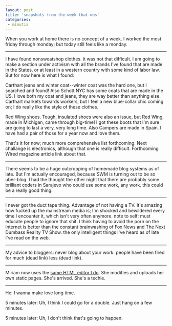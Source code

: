 ```yaml
---
layout: post
title: 'snapshots from the week that was'
categories:
 - minutia
---
```


When you work at home there is no concept of a week. I worked the most friday through monday; but today still feels like a monday.

---

I have found nonsweatshop clothes. it was not that difficult. I am going to make a section under activism with all the brands I've found that are made in the States, or at least in a western country with some kind of labor law. But for now here is what I found: 

Carthart jeans and winter coat--winter coat was the hard one, but I searched and found! Also Schott NYC has some coats that are made in the US. I love both my coat and jeans, they are way better than anything else. Carthart markets towards workers, but I feel a new blue-collar chic coming on; I do really like the style of these clothes.

Red Wing shoes. Tough, insulated shoes were also an issue, but Red Wing, made in Michigan, came through big-time! I got these boots that I'm sure are going to last a very, very long time. Also Campers are made in Spain. I have had a pair of those for a year now and love them.

That's it for now; much more comprehensive list forthcoming. Next challange is electronics, although that one is really difficult. Forthcoming Wired magazine article link about that.

---

There seems to be a huge outcropping of homemade blog systems as of late. But I'm actually encouraged, because SWM is turning out to be so uber-blog. I had the thought the other night that there are probably some brilliant coders in Sarajevo who could use some work, any work. this could be a really good thing.

---

I never got the duct tape thing. Advantage of not having a TV. It's amazing how fucked up the mainstream media is; I'm shocked and bewildered every time I encounter it, which isn't very often anymore. note to self: must educate people to ignore that shit. I think having to avoid the porn on the internet is better than the constant brainwashing of Fox News and The Next Dumbass Reality TV Show. the only intelligent things I've heard as of late I've read on the web.

---

My advice to bloggers: never blog about your work. people have been fired for <a class="dead">much (dead link)</a> <a class="dead">less (dead link)</a>.

---

Miriam now uses the <a href="http://chami.com/html-kit/" title="HTML-kit rocks by the way--far and away the best">same HTML editor I do</a>. She modifies and uploads her own static pages. She's arrived. She's a techie.

---

He: I wanna make love long time.

5 minutes later: Uh, I think I could go for a double. Just hang on a few minutes.

5 minutes later: Uh, I don't think that's going to happen.
